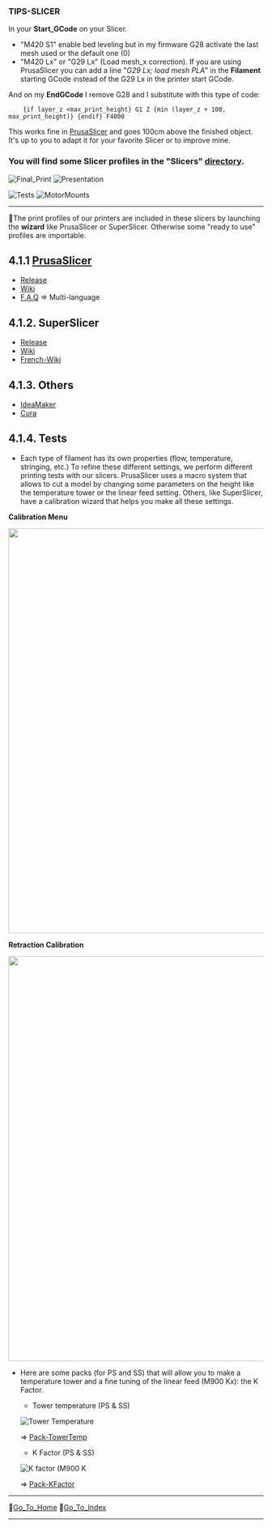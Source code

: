 ### **TIPS-SLICER** 
  
  In your **Start_GCode** on your Slicer.
  - "M420 S1" enable bed leveling but in my firmware G28 activate the last mesh used or the default one (0)
  - "M420 Lx" or "G29 Lx" (Load mesh_x correction). 
    If you are using PrusaSlicer you can add a line "*G29 Lx; load mesh PLA*" in the **Filament** starting GCode instead of the G29 Lx in the printer start GCode.

  And on my **EndGCode** I remove G28 and I substitute with this type of code:

        {if layer_z <max_print_height} G1 Z {min (layer_z + 100, max_print_height)} {endif} F4000

  This works fine in [PrusaSlicer](https://help.prusa3d.com/en/article/macros_1775) and goes 100cm above the finished object. It's up to you to adapt it for your favorite Slicer or to improve mine.

  ### **You will find some Slicer profiles in the "Slicers" [directory](https://github.com/Foxies-CSTL/Marlin_2.1.x/tree/Firmwares/Slicers).** 

![Final_Print](./images/Final.png)
![Presentation](./images/Final2.jpg)

![Tests](./images/Tests.png)
![MotorMounts](./images/BottomPulley.png)

***

📌The print profiles of our printers are included in these slicers by launching the **wizard** like PrusaSlicer or SuperSlicer.
Otherwise some "ready to use" profiles are importable.

## 4.1.1 [PrusaSlicer](4.1.Prusa-Slicer)
  
  - [Release](https://github.com/prusa3d/PrusaSlicer/releases)
  - [Wiki](https://github.com/prusa3d/PrusaSlicer/wiki/Frequently-Asked-Questions-(FAQ))
  - [F.A.Q](https://help.prusa3d.com/en/article/faq-prusaslicer_1789) => Multi-language

## 4.1.2. SuperSlicer

  - [Release](https://github.com/supermerill/SuperSlicer/releases)
  - [Wiki](https://github.com/supermerill/SuperSlicer/wiki)
  - [French-Wiki](https://github.com/5axes/SuperSlicer-FRDocumentation/blob/main/src/superslicer.md)

## 4.1.3. Others
  
  - [IdeaMaker](https://www.raise3d.com/download/)
  - [Cura](https://ultimaker.com/software/ultimaker-cura)

## 4.1.4. Tests

  - Each type of filament has its own properties (flow, temperature, stringing, etc.) To refine these different settings, we perform different printing tests with our slicers. PrusaSlicer uses a macro system that allows to cut a model by changing some parameters on the height like the temperature tower or the linear feed setting. Others, like SuperSlicer, have a calibration wizard that helps you make all these settings.

**Calibration Menu**

  <img align="center" width=800 src="./menus/SS-CalibrationMenu.png"/>

**Retraction Calibration**

  <img align="center" width=800 src="./menus/SS-RetractionCalib.png"/>

  - Here are some packs (for PS and SS) that will allow you to make a temperature tower and a fine tuning of the linear feed (M900 Kx): the K Factor.
  
    - Tower temperature (PS & SS)
  
    ![Tower Temperature](./menus/SS-TowerTemp.png)
  
    => [Pack-TowerTemp](./tests/TowerTemp-before_layer_change_macro.zip)
  
    - K Factor (PS & SS)

    ![K factor (M900 K](./menus/PS-KFactor.png) 

     => [Pack-KFactor](./tests/KFactor-before_layer_change_macro.zip)

***  
🚸[Go_To_Home](Home)                                   🚸[Go_To_Index](_Sidebar)
***